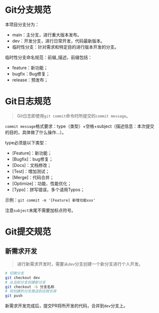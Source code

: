 # Git分支规范

本项目分支分为：
- main：主分支，进行重大版本发布。
- dev：开发分支，进行日常开发，代码最新版本。
- 临时性分支：针对需求和特定目的进行版本开发的分支。

临时性分支命名规范：前缀_描述，前缀包括：
- feature：新功能；
- bugfix：Bug修复；
- release：预发布；

# Git日志规范

> Git日志即使用`git commit`命令时所提交的`commit message`。

`commit message`格式要求：type（类型）+空格+subject（描述信息：本次提交的目的，具体做了什么操作...）。

type必须是以下类型：
- [Feature]：新功能；
- [Bugfix]：bug修复；
- [Docs]：文档修改；
- [Test]：增加测试；
- [Merge]：代码合并；
- [Optimize]：功能、性能优化；
- [Typo]：拼写错误，多个请用Typos；

示例：`git commit -m '[Feature] 新增功能xxx'`

注意`subject`末尾不需要加标点符号。

# Git提交规范

## 新需求开发

> 进行新需求开发时，需要从`dev`分支创建一个新分支进行个人开发。

```bash
# 切换分支
git checkout dev
# 从当前分支创建新分支
git checkout -b 分支名称
# 将创建的分支推送到远程仓库
git push
```

新需求开发完成后，提交PR将所开发的代码，合并到`dev`分支上。